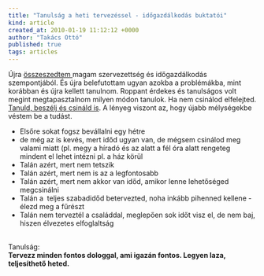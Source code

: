 ```yaml
---
title: "Tanulság a heti tervezéssel - időgazdálkodás buktatói"
kind: article
created_at: 2010-01-19 11:12:12 +0000
author: "Takács Ottó"
published: true
tags: articles
---
```

<p>Újra <a href="/review/idoforras-doubravszky-gyorgy">összeszedtem </a>magam szervezettség és időgazdálkodás szempontjából. És újra belefutottam ugyan azokba a problémákba, mint korábban és újra kellett tanulnom. Roppant érdekes és tanulságos volt megint megtapasztalnom milyen módon tanulok. Ha nem csinálod elfelejted. <a href="/articles/tanulas-forradalma-miert-erdemes-tanitani-meg-akkor-ha-nem-vagy-mestere">Tanuld, beszélj és csináld is</a>. A lényeg viszont az, hogy újabb mélységekbe véstem be a tudást.</p>
<ul>
    <li>Elsőre sokat fogsz bevállalni egy hétre</li>
    <li>de még az is kevés, mert időd ugyan van, de mégsem csinálod meg valami miatt (pl. megy a híradó és az alatt a fél óra alatt rengeteg mindent el lehet intézni pl. a ház körül</li>
    <li>Talán azért, mert nem tetszik</li>
    <li>Talán azért, mert nem is az a legfontosabb</li>
    <li>Talán azért, mert nem akkor van időd, amikor lenne lehetőséged megcsinálni</li>
    <li>Talán a&nbsp; teljes szabadidőd betervezted, noha inkább pihenned kellene - élezd meg a fűrészt</li>
    <li>Talán nem terveztél a családdal, meglepően sok időt visz el, de nem baj, hiszen élvezetes elfoglaltság</li>
</ul>
<p><br />
Tanulság:<br />
<strong>Tervezz minden fontos dologgal, ami igazán fontos. Legyen laza, teljesíthető heted.</strong><br />
<br />
<br />
&nbsp;</p>

<div class='old-comments'></div>